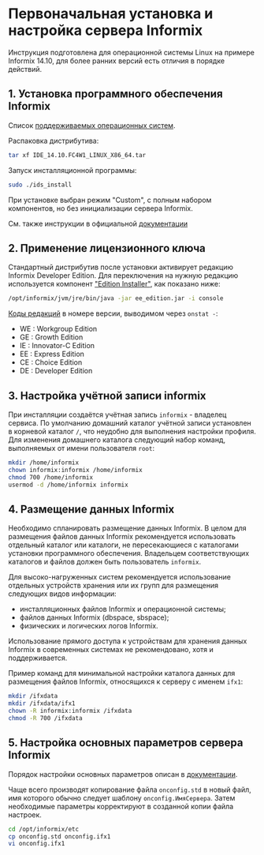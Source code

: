 # Первоначальная установка и настройка сервера Informix

Инструкция подготовлена для операционной системы Linux на примере Informix 14.10, для более ранних версий есть отличия в порядке действий.

## 1. Установка программного обеспечения Informix

Список [поддерживаемых операционных систем](http://www.ibm.com/support/docview.wss?uid=swg27013343).

Распаковка дистрибутива:

```bash
tar xf IDE_14.10.FC4W1_LINUX_X86_64.tar
```

Запуск инсталляционной программы:

```bash
sudo ./ids_install
```

При установке выбран режим "Custom", с полным набором компонентов, но без инициализации сервера Informix.

См. также инструкции в официальной 
[документации](https://www.ibm.com/docs/en/informix-servers/14.10?topic=installing-running-interactive-installation)

## 2. Применение лицензионного ключа

Стандартный дистрибутив после установки активирует редакцию Informix Developer Edition.
Для переключения на нужную редакцию используется компонент 
["Edition Installer"](https://www.ibm.com/docs/en/informix-servers/14.10?topic=installation-informix-edition-installer),
как показано ниже:

```bash
/opt/informix/jvm/jre/bin/java -jar ee_edition.jar -i console
```

[Коды редакций](https://www.ibm.com/support/pages/ibm-informix-version-number) в номере версии, выводимом через `onstat -`:
* WE : Workgroup Edition
* GE : Growth Edition
* IE : Innovator-C Edition
* EE : Express Edition
* CE : Choice Edition
* DE : Developer Edition

## 3. Настройка учётной записи informix

При инсталляции создаётся учётная запись `informix` - владелец сервиса.
По умолчанию домашний каталог учётной записи установлен в корневой каталог `/`, что неудобно для выполнения настройки профиля.
Для изменения домашнего каталога следующий набор команд, выполняемых от имени пользователя `root`:

```bash
mkdir /home/informix
chown informix:informix /home/informix
chmod 700 /home/informix
usermod -d /home/informix informix
```

## 4. Размещение данных Informix

Необходимо спланировать размещение данных Informix.
В целом для размещения файлов данных Informix рекомендуется использовать отдельный каталог или каталоги, не пересекающиеся с каталогами установки программного обеспечения.
Владельцем соответствующих каталогов и файлов должен быть пользователь `informix`.

Для высоко-нагруженных систем рекомендуется использование отдельных устройств хранения или их групп для размещения следующих видов информации:
* инсталляционных файлов Informix и операционной системы;
* файлов данных Informix (dbspace, sbspace);
* физических и логических логов Informix.

Использование прямого доступа к устройствам для хранения данных Informix в современных системах не рекомендовано, хотя и поддерживается.

Пример команд для минимальной настройки каталога данных для размещения файлов Informix, относящихся к серверу с именем `ifx1`:

```bash
mkdir /ifxdata
mkdir /ifxdata/ifx1
chown -R informix:informix /ifxdata
chmod -R 700 /ifxdata
```

## 5. Настройка основных параметров сервера Informix

Порядок настройки основных параметров описан в 
[документации](https://www.ibm.com/docs/en/informix-servers/14.10?topic=installation-setting-configuration-parameters).

Чаще всего производят копирование файла `onconfig.std` в новый файл, имя которого обычно следует шаблону `onconfig.ИмяСервера`.
Затем необходимые параметры корректируют в созданной копии файла настроек.

```bash
cd /opt/informix/etc
cp onconfig.std onconfig.ifx1
vi onconfig.ifx1
```

